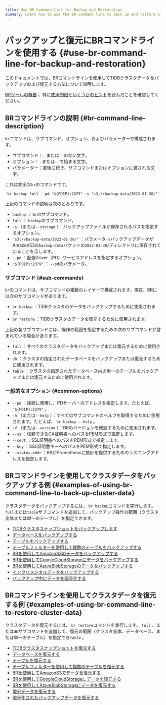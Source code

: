 ```yaml
---
title: Use BR Command-line for Backup and Restoration
summary: Learn how to use the BR command line to back up and restore cluster data.
---
```


# バックアップと復元にBRコマンドラインを使用する {#use-br-command-line-for-backup-and-restoration}

このドキュメントでは、BRコマンドラインを使用してTiDBクラスタデータをバックアップおよび復元する方法について説明します。

[BRツールの概要](/br/backup-and-restore-overview.md) 、特に[使用制限](/br/backup-and-restore-overview.md#usage-restrictions)と[いくつかのヒント](/br/backup-and-restore-overview.md#some-tips)を読んだことを確認してください。

## BRコマンドラインの説明 {#br-command-line-description}

`br`コマンドは、サブコマンド、オプション、およびパラメーターで構成されます。

-   サブコマンド： `-`または`--`のない文字。
-   オプション： `-`または`--`で始まる文字。
-   パラメーター：直後に続き、サブコマンドまたはオプションに渡される文字。

これは完全な`br`のコマンドです。


```shell
`br backup full --pd "${PDIP}:2379" -s "s3://backup-data/2022-01-30/"`
```

上記のコマンドの説明は次のとおりです。

-   `backup` ： `br`のサブコマンド。
-   `full` ： `backup`のサブコマンド。
-   `-s` （または`--storage` ）：バックアップファイルが保存されるパスを指定するオプション。
-   `"s3://backup-data/2022-01-30/"` ：パラメータ`-s`バックアップデータがAmazonS3の`backup-data`バケットの`2022-01-30/`ディレクトリに保存されていることを示します。
-   `--pd` ：配置Driver（PD）サービスアドレスを指定するオプション。
-   `"${PDIP}:2379"` ： `--pd`のパラメータ。

### サブコマンド {#sub-commands}

`br`のコマンドは、サブコマンドの複数のレイヤーで構成されます。現在、BRには次のサブコマンドがあります。

-   `br backup` ：TiDBクラスタのデータをバックアップするために使用されます。
-   `br restore` ：TiDBクラスタのデータを復元するために使用されます。

上記の各サブコマンドには、操作の範囲を指定するための次のサブコマンドが含まれている場合があります。

-   `full` ：すべてのクラスタデータをバックアップまたは復元するために使用されます。
-   `db` ：クラスタの指定されたデータベースをバックアップまたは復元するために使用されます。
-   `table` ：クラスタの指定されたデータベース内の単一のテーブルをバックアップまたは復元するために使用されます。

### 一般的なオプション {#common-options}

-   `--pd` ：接続に使用し、PDサーバーのアドレスを指定します。たとえば、 `"${PDIP}:2379"` 。
-   `-h` （または`--help` ）：すべてのサブコマンドのヘルプを取得するために使用されます。たとえば、 `br backup --help` 。
-   `-V` （または`--version` ）：BRのバージョンを確認するために使用されます。
-   `--ca` ：信頼できるCA証明書へのパスをPEM形式で指定します。
-   `--cert` ：SSL証明書へのパスをPEM形式で指定します。
-   `--key` ：SSL証明書キーへのパスをPEM形式で指定します。
-   `--status-addr` ：BRがPrometheusに統計を提供するためのリスニングアドレスを指定します。

## BRコマンドラインを使用してクラスタデータをバックアップする例 {#examples-of-using-br-command-line-to-back-up-cluster-data}

クラスタデータをバックアップするには、 `br backup`コマンドを実行します。 `full`または`table`サブコマンドを追加して、バックアップ操作の範囲（クラスタ全体または単一のテーブル）を指定できます。

-   [TiDBクラスタスナップショットをバックアップします](/br/br-usage-backup.md#back-up-tidb-cluster-snapshots)
-   [データベースをバックアップする](/br/br-usage-backup.md#back-up-a-database)
-   [テーブルをバックアップする](/br/br-usage-backup.md#back-up-a-table)
-   [テーブルフィルターを使用して複数のテーブルをバックアップする](/br/br-usage-backup.md#back-up-multiple-tables-with-table-filter)
-   [BRを使用してAmazonS3のデータをバックアップする](/br/backup-storage-S3.md)
-   [BRを使用してGoogleCloudStorageにデータをバックアップする](/br/backup-storage-gcs.md)
-   [BRを使用してAzureBlobStorageのデータをバックアップする](/br/backup-storage-azblob.md)
-   [インクリメンタルデータをバックアップする](/br/br-usage-backup.md#back-up-incremental-data)
-   [バックアップ中にデータを暗号化する](/br/br-usage-backup.md#encrypt-backup-data-at-the-backup-end)

## BRコマンドラインを使用してクラスタデータを復元する例 {#examples-of-using-br-command-line-to-restore-cluster-data}

クラスタデータを復元するには、 `br restore`コマンドを実行します。 `full` 、または`db`サブコマンドを追加して、復元の範囲（クラスタ全体、データベース、または単一のテーブル）を指定でき`table` 。

-   [TiDBクラスタスナップショットを復元する](/br/br-usage-restore.md#restore-tidb-cluster-snapshots)
-   [データベースを復元する](/br/br-usage-restore.md#restore-a-database)
-   [テーブルを復元する](/br/br-usage-restore.md#restore-a-table)
-   [テーブルフィルターを使用して複数のテーブルを復元する](/br/br-usage-restore.md#restore-multiple-tables-with-table-filter)
-   [BRを使用してAmazonS3でデータを復元する](/br/backup-storage-S3.md)
-   [BRを使用してGoogleCloudStorageにデータを復元する](/br/backup-storage-gcs.md)
-   [BRを使用してAzureBlobStorageにデータを復元する](/br/backup-storage-azblob.md)
-   [増分データを復元する](/br/br-usage-restore.md#restore-incremental-data)
-   [暗号化されたバックアップデータを復元する](/br/br-usage-restore.md#restore-encrypted-backup-data)
